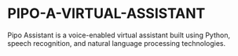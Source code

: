 # PIPO-A-VIRTUAL-ASSISTANT
Pipo Assistant is a voice-enabled virtual assistant built using Python, speech recognition, and natural language processing technologies. 
